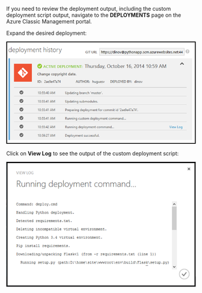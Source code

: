 If you need to review the deployment output, including the custom deployment script output, navigate to the **DEPLOYMENTS** page on the Azure Classic Management portal.

Expand the desired deployment:

![](./media/web-sites-python-troubleshoot-deployment/portal-deployment-history.png)

Click on **View Log** to see the output of the custom deployment script:

![](./media/web-sites-python-troubleshoot-deployment/portal-deployment-log.png)